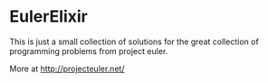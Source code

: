 # EulerElixir

This is just a small collection of solutions for the great collection of programming problems from project euler.

More at http://projecteuler.net/
